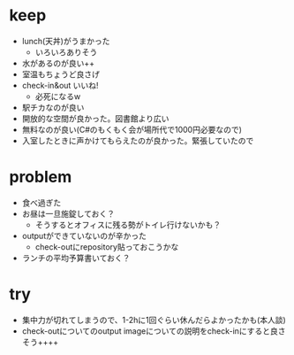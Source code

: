 # keep
- lunch(天丼)がうまかった
  - いろいろありそう
- 水があるのが良い++
- 室温もちょうど良さげ
- check-in&out いいね!
  - 必死になるw
- 駅チカなのが良い
- 開放的な空間が良かった。図書館より広い
- 無料なのが良い(C#のもくもく会が場所代で1000円必要なので)
- 入室したときに声かけてもらえたのが良かった。緊張していたので

# problem
- 食べ過ぎた
- お昼は一旦施錠しておく？
  - そうするとオフィスに残る勢がトイレ行けないかも？
- outputができていないのが辛かった
  - check-outにrepository貼っておこうかな
- ランチの平均予算書いておく？

# try
- 集中力が切れてしまうので、1-2hに1回ぐらい休んだらよかったかも(本人談)
- check-outについてのoutput imageについての説明をcheck-inにすると良さそう++++

